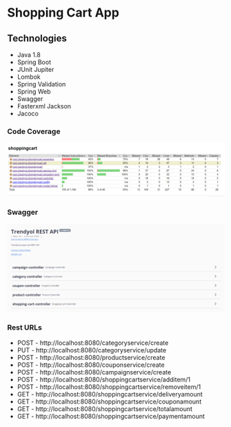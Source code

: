 # Shopping Cart App

## Technologies

* Java 1.8
* Spring Boot
* JUnit Jupiter
* Lombok
* Spring Validation
* Spring Web
* Swagger
* Fasterxml Jackson
* Jacoco

### Code Coverage

![Code Coverage](codecoverage.PNG)

### Swagger

![Code Coverage](swagger.PNG)


### Rest URLs
* POST - http://localhost:8080/categoryservice/create
* PUT  - http://localhost:8080/categoryservice/update
* POST - http://localhost:8080/productservice/create
* POST - http://localhost:8080/couponservice/create
* POST - http://localhost:8080/campaignservice/create
* POST - http://localhost:8080/shoppingcartservice/additem/1
* POST - http://localhost:8080/shoppingcartservice/removeitem/1
* GET - http://localhost:8080/shoppingcartservice/deliveryamount
* GET - http://localhost:8080/shoppingcartservice/couponamount
* GET - http://localhost:8080/shoppingcartservice/totalamount
* GET - http://localhost:8080/shoppingcartservice/paymentamount




